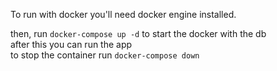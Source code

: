 To run with docker you'll need docker engine installed.  
  
then, run `docker-compose up -d` to start the docker with the db  
after this you can run the app  
to stop the container run `docker-compose down`  
